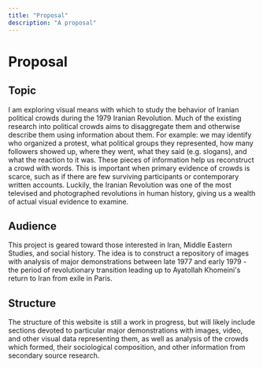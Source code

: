 ```yaml
---
title: "Proposal"
description: "A proposal"
---
```

# Proposal

## Topic 

I am exploring visual means with which to study the behavior of Iranian political crowds during the 1979 Iranian Revolution. Much of the existing research into political crowds aims to disaggregate them and otherwise describe them using information about them. For example: we may identify who organized a protest, what political groups they represented, how many followers showed up, where they went, what they said (e.g. slogans), and what the reaction to it was. These pieces of information help us reconstruct a crowd with words. This is important when primary evidence of crowds is scarce, such as if there are few surviving participants or contemporary written accounts. Luckily, the Iranian Revolution was one of the most televised and photographed revolutions in human history, giving us a wealth of actual visual evidence to examine. 

## Audience 

This project is geared toward those interested in Iran, Middle Eastern Studies, and social history. The idea is to construct a repository of images with analysis of major demonstrations between late 1977 and early 1979 - the period of revolutionary transition leading up to Ayatollah Khomeini's return to Iran from exile in Paris. 

## Structure

The structure of this website is still a work in progress, but will likely include sections devoted to particular major demonstrations with images, video, and other visual data representing them, as well as analysis of the crowds which formed, their sociological composition, and other information from secondary source research. 